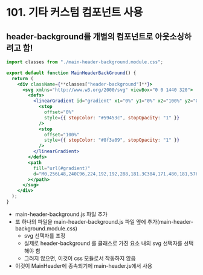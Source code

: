 # 101. 기타 커스텀 컴포넌트 사용

## header-background를 개별의 컴포넌트로 아웃소싱하려고 함!

```jsx
import classes from "./main-header-background.module.css";

export default function MainHeaderBackGround() {
  return (
    <div className={**classes["header-background"]**}>
      <svg xmlns="http://www.w3.org/2000/svg" viewBox="0 0 1440 320">
        <defs>
          <linearGradient id="gradient" x1="0%" y1="0%" x2="100%" y2="0%">
            <stop
              offset="0%"
              style={{ stopColor: "#59453c", stopOpacity: "1" }}
            />
            <stop
              offset="100%"
              style={{ stopColor: "#8f3a09", stopOpacity: "1" }}
            />
          </linearGradient>
        </defs>
        <path
          fill="url(#gradient)"
          d="M0,256L48,240C96,224,192,192,288,181.3C384,171,480,181,576,186.7C672,192,768,192,864,181.3C960,171,1056,149,1152,133.3C1248,117,1344,107,1392,101.3L1440,96L1440,0L1392,0C1344,0,1248,0,1152,0C1056,0,960,0,864,0C768,0,672,0,576,0C480,0,384,0,288,0C192,0,96,0,48,0L0,0Z"
        ></path>
      </svg>
    </div>
  );
}
```

- main-header-background.js 파일 추가
- 또 하나의 파일을 main-header-background.js 파일 옆에 추가(main-header-background.module.css)
  - svg 선택자를 조정
  - 실제로 header-background 를 클래스로 가진 요소 내의 svg 선택자를 선택해야 함
  - 그러지 않으면, 이것이 css 모듈로서 작동하지 않음
- 이것이 MainHeader에 종속되기에 main-header.js에서 사용
